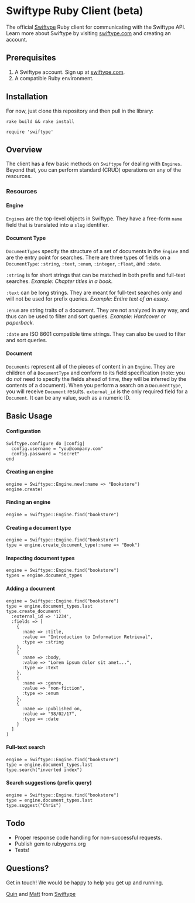 Swiftype Ruby Client (beta)
=========

The official [Swiftype](http://swiftype.com) Ruby client for communicating with the Swiftype API. Learn more about Swiftype by visiting [swiftype.com](http://swiftype.com) and creating an account.

Prerequisites
------------
1. A Swiftype account. Sign up at [swiftype.com](http://swiftype.com).
2. A compatible Ruby environment.


Installation
------------

For now, just clone this repository and then pull in the library:

`rake build && rake install`

`require 'swiftype'`

Overview
-----

The client has a few basic methods on `Swiftype` for dealing with `Engines`.  Beyond that, you can perform standard (CRUD) operations on any of the resources.

### Resources

#### Engine

`Engines` are the top-level objects in Swiftype.  They have a free-form `name` field that is translated into a `slug` identifier.

#### Document Type

`DocumentTypes` specify the structure of a set of documents in the `Engine` and are the entry point for searches.  There are three types of fields on a `DocumentType`: `:string`, `:text`, `:enum`, `:integer`, `:float`, and `:date`.

`:string` is for short strings that can be matched in both prefix and full-text searches.  _Example: Chapter titles in a book._

`:text` can be long strings.  They are meant for full-text searches only and will not be used for prefix queries.  _Example: Entire text of an essay._

`:enum` are string traits of a document.  They are not analyzed in any way, and thus can be used to filter and sort queries.  _Example: Hardcover or paperback._

`:date` are ISO 8601 compatible time strings.  They can also be used to filter and sort queries.



#### Document

`Documents` represent all of the pieces of content in an `Engine`.  They are children of a `DocumentType` and conform to its field specification (note: you do *not* need to specify the fields ahead of time, they will be inferred by the contents of a document).  When you perform a search on a `DocumentType`, you will receive `Document` results.  `external_id` is the only required field for a `Document`. It can be any value, such as a numeric ID.


Basic Usage
-------------

#### Configuration

    Swiftype.configure do |config|
      config.username = "you@company.com"
      config.password = "secret"
    end

#### Creating an engine

    engine = Swiftype::Engine.new(:name => "Bookstore")
    engine.create!

#### Finding an engine

    engine = Swiftype::Engine.find("bookstore")

#### Creating a document type

    engine = Swiftype::Engine.find("bookstore")
    type = engine.create_document_type(:name => "Book")

#### Inspecting document types

    engine = Swiftype::Engine.find("bookstore")
    types = engine.document_types

#### Adding a document

    engine = Swiftype::Engine.find("bookstore")
    type = engine.document_types.last
    type.create_document(
      :external_id => '1234',
      :fields => [
        {
          :name => :title,
          :value => "Introduction to Information Retrieval",
          :type => :string
        },
        {
          :name => :body,
          :value => "Lorem ipsum dolor sit amet...",
          :type => :text
        },
        {
          :name => :genre,
          :value => "non-fiction",
          :type => :enum
        },
        {
          :name => :published_on,
          :value => "98/02/17",
          :type => :date
        }
      ]
    )

#### Full-text search

    engine = Swiftype::Engine.find("bookstore")
    type = engine.document_types.last
    type.search("inverted index")

#### Search suggestions (prefix query)

    engine = Swiftype::Engine.find("bookstore")
    type = engine.document_types.last
    type.suggest("Chris")


Todo
----------

+ Proper response code handling for non-successful requests.
+ Publish gem to rubygems.org
+ Tests!


Questions?
----------
Get in touch! We would be happy to help you get up and running.

[Quin](mailto:quin@swiftype.com) and [Matt](mailto:matt@swiftype.com) from [Swiftype](http://swiftype.com)